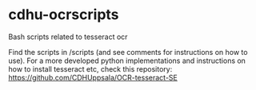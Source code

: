 # cdhu-ocrscripts
Bash scripts related to tesseract ocr

Find the scripts in /scripts (and see comments for instructions on how to use). For a more developed python implementations and instructions on how to install tesseract etc, check this repository: https://github.com/CDHUppsala/OCR-tesseract-SE
